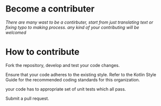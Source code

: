 <p><h1>Become a contributer</h1></p>
<em>There are many wast to be a contirbuter, start from just translating text or fixing typo to making process. any kind of your contributing will be welcomed</em>

<p><h1>How to contribute</h1></p>
<p>Fork the repository, develop and test your code changes.</p>
<p>Ensure that your code adheres to the existing style. Refer to the Kotlin Style Guide for the recommended coding standards for this organization.</p>
<p>your code has to appropriate set of unit tests which all pass.</p>
<p>Submit a pull request.</p>
